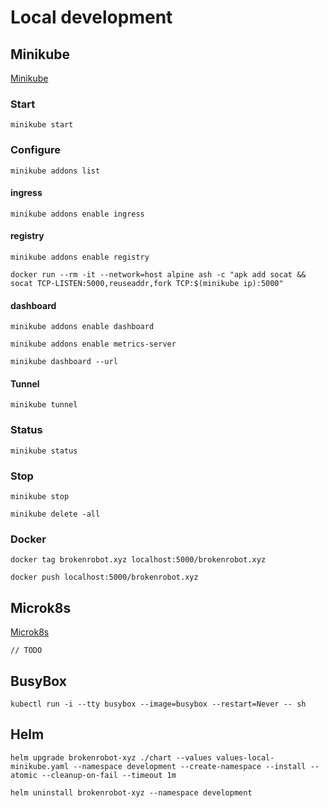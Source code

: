 # Local development

## Minikube

[Minikube](https://minikube.sigs.k8s.io/)

### Start

```shell
minikube start
```

### Configure

```shell
minikube addons list
```

#### ingress

```shell
minikube addons enable ingress
```

#### registry

```shell
minikube addons enable registry
```

```shell
docker run --rm -it --network=host alpine ash -c "apk add socat && socat TCP-LISTEN:5000,reuseaddr,fork TCP:$(minikube ip):5000"
```

#### dashboard

```shell
minikube addons enable dashboard
```

```shell
minikube addons enable metrics-server
```

```shell
minikube dashboard --url
```

#### Tunnel

```shell
minikube tunnel
```

### Status

```shell
minikube status
```

### Stop

```shell
minikube stop
```

```shell
minikube delete -all
```

### Docker

```shell
docker tag brokenrobot.xyz localhost:5000/brokenrobot.xyz
```

```shell
docker push localhost:5000/brokenrobot.xyz
```

## Microk8s

[Microk8s](https://microk8s.io/)

`// TODO`

## BusyBox

```shell
kubectl run -i --tty busybox --image=busybox --restart=Never -- sh
```

## Helm

```shell
helm upgrade brokenrobot-xyz ./chart --values values-local-minikube.yaml --namespace development --create-namespace --install --atomic --cleanup-on-fail --timeout 1m
```

```shell
helm uninstall brokenrobot-xyz --namespace development
```
